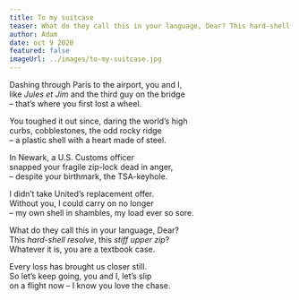 ```yaml
---
title: To my suitcase
teaser: What do they call this in your language, Dear? This hard-shell resolve, this stiff upper zip?
author: Adam
date: oct 9 2020
featured: false
imageUrl: ../images/to-my-suitcase.jpg
---
```


Dashing through Paris to the airport, you and I,  
like <em>Jules et Jim</em> and the third guy on the bridge  
– that’s where you first lost a wheel.

You toughed it out since, daring the world’s high  
curbs, cobblestones, the odd rocky ridge  
– a plastic shell with a heart made of steel.

In Newark, a U.S. Customs officer  
snapped your fragile zip-lock dead in anger,  
– despite your birthmark, the TSA-keyhole.

I didn’t take United’s replacement offer.  
Without you, I could carry on no longer  
– my own shell in shambles, my load ever so sore.

What do they call this in your language, Dear?  
This <em>hard-shell resolve</em>, this <em>stiff upper zip</em>?  
Whatever it is, you are a textbook case.

Every loss has brought us closer still.  
So let’s keep going, you and I, let’s slip  
on a flight now – I know you love the chase.
